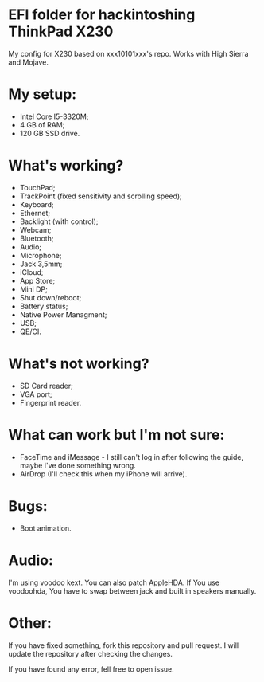 # EFI folder for hackintoshing ThinkPad X230

My config for X230 based on xxx10101xxx's repo. Works with High Sierra and Mojave.

# My setup:
- Intel Core I5-3320M;
- 4 GB of RAM;
- 120 GB SSD drive.

# What's working?
- TouchPad;
- TrackPoint (fixed sensitivity and scrolling speed);
- Keyboard;
- Ethernet;
- Backlight (with control);
- Webcam;
- Bluetooth;
- Audio;
- Microphone;
- Jack 3,5mm;
- iCloud;
- App Store;
- Mini DP;
- Shut down/reboot;
- Battery status;
- Native Power Managment;
- USB;
- QE/CI.

# What's not working?
- SD Card reader;
- VGA port;
- Fingerprint reader.

# What can work but I'm not sure:
- FaceTime and iMessage - I still can't log in after following the guide, maybe I've done something wrong.
- AirDrop (I'll check this when my iPhone will arrive).

# Bugs:
- Boot animation.

# Audio:
I'm using voodoo kext. You can also patch AppleHDA. If You use voodoohda, You have to swap between jack and built in speakers manually.

# Other:
If you have fixed something, fork this repository and pull request. I will update the repository after checking the changes.

If you have found any error, fell free to open issue. 
